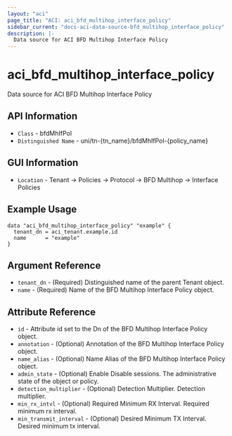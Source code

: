 ```yaml
---
layout: "aci"
page_title: "ACI: aci_bfd_multihop_interface_policy"
sidebar_current: "docs-aci-data-source-bfd_multihop_interface_policy"
description: |-
  Data source for ACI BFD Multihop Interface Policy
---
```


# aci_bfd_multihop_interface_policy #

Data source for ACI BFD Multihop Interface Policy


## API Information ##

* `Class` - bfdMhIfPol
* `Distinguished Name` - uni/tn-{tn_name}/bfdMhIfPol-{policy_name}

## GUI Information ##

* `Location` - Tenant -> Policies -> Protocol -> BFD Multihop -> Interface Policies



## Example Usage ##

```hcl
data "aci_bfd_multihop_interface_policy" "example" {
  tenant_dn = aci_tenant.example.id
  name      = "example"
}
```

## Argument Reference ##

* `tenant_dn` - (Required) Distinguished name of the parent Tenant object.
* `name` - (Required) Name of the  BFD Multihop Interface Policy object.

## Attribute Reference ##
* `id` - Attribute id set to the Dn of the BFD Multihop Interface Policy object.
* `annotation` - (Optional) Annotation of the BFD Multihop Interface Policy object.
* `name_alias` - (Optional) Name Alias of the BFD Multihop Interface Policy object.
* `admin_state` - (Optional) Enable Disable sessions. The administrative state of the object or policy.
* `detection_multiplier` - (Optional) Detection Multiplier. Detection multiplier.
* `min_rx_intvl` - (Optional) Required Minimum RX Interval. Required minimum rx interval.
* `min_transmit_interval` - (Optional) Desired Minimum TX Interval. Desired minimum tx interval.
